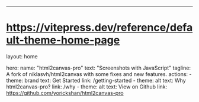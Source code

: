 ---
# https://vitepress.dev/reference/default-theme-home-page
layout: home

hero:
  name: "html2canvas-pro"
  text: "Screenshots with JavaScript"
  tagline: A fork of niklasvh/html2canvas with some fixes and new features.
  actions:
    - theme: brand
      text: Get Started
      link: /getting-started
    - theme: alt
      text: Why html2canvas-pro?
      link: /why
    - theme: alt
      text: View on Github
      link: https://github.com/yorickshan/html2canvas-pro
